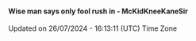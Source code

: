 #### Wise man says only fool rush in - McKidKneeKaneSir
Updated on 26/07/2024 - 16:13:11 (UTC) Time Zone
